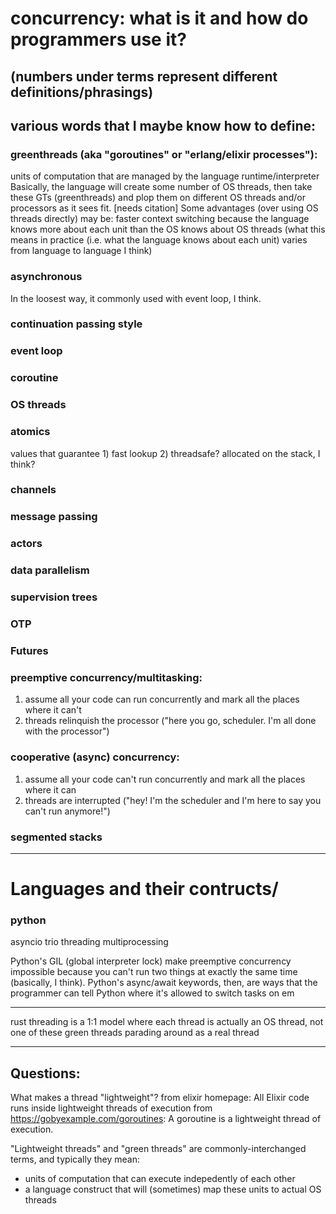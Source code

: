 # concurrency: what is it and how do programmers use it?
(numbers under terms represent different definitions/phrasings)
----------------------------
## various words that I maybe know how to define:

### greenthreads (aka "goroutines" or "erlang/elixir processes"):
units of computation that are managed by the language runtime/interpreter
Basically, the language will create some number of OS threads, then take these GTs (greenthreads) and plop them on different OS threads and/or processors as it sees fit.
[needs citation] Some advantages (over using OS threads directly) may be: faster context switching because the language knows more about each unit than the OS knows about OS threads (what this means in practice (i.e. what the language knows about each unit) varies from language to language I think)

### asynchronous
In the loosest way, it 
commonly used with event loop, I think.

### continuation passing style

### event loop

### coroutine

### OS threads

### atomics
values that guarantee 1) fast lookup 2) threadsafe? allocated on the stack, I think?

### channels

### message passing

### actors

### data parallelism

### supervision trees

### OTP

### Futures

### preemptive concurrency/multitasking:
1) assume all your code can run concurrently and mark all the places where it can't
2) threads relinquish the processor ("here you go, scheduler. I'm all done with the processor")

### cooperative (async) concurrency:
1) assume all your code can't run concurrently and mark all the places where it can
2) threads are interrupted ("hey! I'm the scheduler and I'm here to say you can't run anymore!")

### segmented stacks

----------------------------

# Languages and their contructs/
### python
asyncio
trio
threading
multiprocessing


Python's GIL (global interpreter lock) make preemptive concurrency impossible because you can't run two things at exactly the same time (basically, I think).
Python's async/await keywords, then, are ways that the programmer can tell Python where it's allowed to switch tasks on em

----------------------------

rust
threading is a 1:1 model where each thread is actually an OS thread, not one of these green threads parading around as a real thread

----------------------------

## Questions:

What makes a thread "lightweight"?
from elixir homepage: All Elixir code runs inside lightweight threads of execution
from https://gobyexample.com/goroutines: A goroutine is a lightweight thread of execution.

"Lightweight threads" and "green threads" are commonly-interchanged terms, and typically they mean:
* units of computation that can execute indepedently of each other
* a language construct that will (sometimes) map these units to actual OS threads
